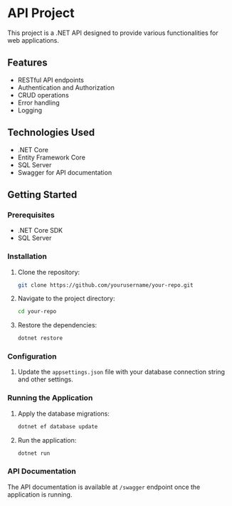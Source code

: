 # API Project

This project is a .NET API designed to provide various functionalities for web applications.

## Features

- RESTful API endpoints
- Authentication and Authorization
- CRUD operations
- Error handling
- Logging

## Technologies Used

- .NET Core
- Entity Framework Core
- SQL Server
- Swagger for API documentation

## Getting Started

### Prerequisites

- .NET Core SDK
- SQL Server

### Installation

1. Clone the repository:
    ```sh
    git clone https://github.com/yourusername/your-repo.git
    ```
2. Navigate to the project directory:
    ```sh
    cd your-repo
    ```
3. Restore the dependencies:
    ```sh
    dotnet restore
    ```

### Configuration

1. Update the `appsettings.json` file with your database connection string and other settings.

### Running the Application

1. Apply the database migrations:
    ```sh
    dotnet ef database update
    ```
2. Run the application:
    ```sh
    dotnet run
    ```

### API Documentation

The API documentation is available at `/swagger` endpoint once the application is running.
